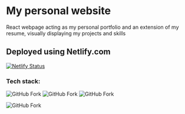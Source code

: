 <h1>My personal website</h2>
React webpage acting as my personal portfolio and an extension of my resume, visually displaying my projects and skills

<h2>Deployed using Netlify.com</h2>

[![Netlify Status](https://api.netlify.com/api/v1/badges/af16b121-5962-40ba-aca7-bb00f1946881/deploy-status)](https://app.netlify.com/sites/zanderraycraft/deploys)

<h3>Tech stack:</h3>

![GitHub Fork](https://img.shields.io/badge/Code-JavaScript-yellow?logo=javascript&logoColor=yellow)
![GitHub Fork](https://img.shields.io/badge/Code-Html5-orange?logo=html5&logoColor=orange)
![GitHub Fork](https://img.shields.io/badge/Style-CSS-blue?logo=CSS3&logoColor=blue)

![GitHub Fork](https://img.shields.io/badge/Framework-React-61DAFB?logo=react&logoColor=white)
